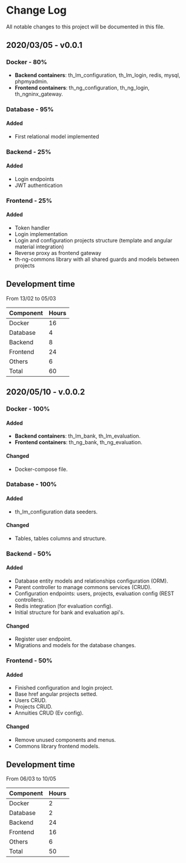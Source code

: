 # Change Log

All notable changes to this project will be documented in this file.

## 2020/03/05 - v0.0.1

### Docker - 80%

- **Backend containers**: th_lm_configuration, th_lm_login, redis, mysql, phpmyadmin.
- **Frontend containers**: th_ng_configuration, th_ng_login, th_ngninx_gateway.

### Database - 95%

#### Added

- First relational model implemented

### Backend - 25%

#### Added

- Login endpoints
- JWT authentication

### Frontend - 25%

#### Added

- Token handler
- Login implementation
- Login and configuration projects structure (template and angular material integration)
- Reverse proxy as frontend gateway
- th-ng-commons library with all shared guards and models between projects

## Development time

From 13/02 to 05/03

| Component | Hours |
| ----- | ---- |
| Docker  | 16  |
| Database  | 4  |
| Backend  | 8  |
| Frontend  | 24  |
| Others  | 6  |
| Total  | 60  |

## 2020/05/10 - v.0.0.2

### Docker - 100%

#### Added

- **Backend containers**: th_lm_bank, th_lm_evaluation.
- **Frontend containers**: th_ng_bank, th_ng_evaluation.

#### Changed
- Docker-compose file.

### Database - 100%

#### Added

- th_lm_configuration data seeders.

#### Changed

- Tables, tables columns and structure.

### Backend - 50%

#### Added

- Database entity models and relationships configuration (ORM).
- Parent controller to manage commons services (CRUD).
- Configuration endpoints: users, projects, evaluation config (REST controllers).
- Redis integration (for evaluation config).
- Initial structure for bank and evaluation api's.

#### Changed

- Register user endpoint.
- Migrations and models for the database changes.

### Frontend - 50%

#### Added

- Finished configuration and login project.
- Base href angular projects setted.
- Users CRUD.
- Projects CRUD.
- Annuities CRUD (Ev config).

#### Changed

- Remove unused components and menus.
- Commons library frontend models.

## Development time

From 06/03 to 10/05

| Component | Hours |
| ----- | ---- |
| Docker  | 2  |
| Database  | 2  |
| Backend  | 24  |
| Frontend  | 16  |
| Others  | 6  |
| Total  | 50  |
